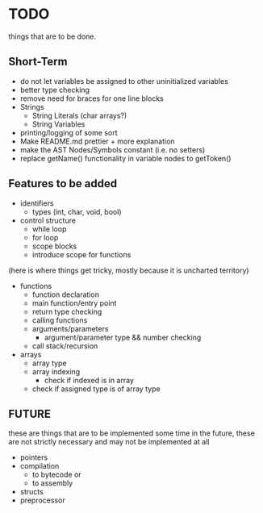 
TODO
====
things that are to be done.

Short-Term
----------
* do not let variables be assigned to other uninitialized variables
* better type checking
* remove need for braces for one line blocks
* Strings
  * String Literals (char arrays?)
  * String Variables
* printing/logging of some sort
* Make README.md prettier + more explanation
* make the AST Nodes/Symbols constant (i.e. no setters)
* replace getName() functionality in variable nodes to getToken()

Features to be added
--------------------
* identifiers
  * types (int, char, void, bool)
* control structure
    * while loop
    * for loop
    * scope blocks
    * introduce scope for functions 

(here is where things get tricky, mostly because it is uncharted territory)

* functions
  * function declaration
  * main function/entry point
  * return type checking
  * calling functions
  * arguments/parameters
    * argument/parameter type && number checking
  * call stack/recursion
* arrays
  * array type
  * array indexing
    * check if indexed is in array
  * check if assigned type is of array type

FUTURE
------
these are things that are to be implemented some time in the future,
these are not strictly necessary and may not be implemented at all

* pointers
* compilation
  * to bytecode or
  * to assembly
* structs
* preprocessor
